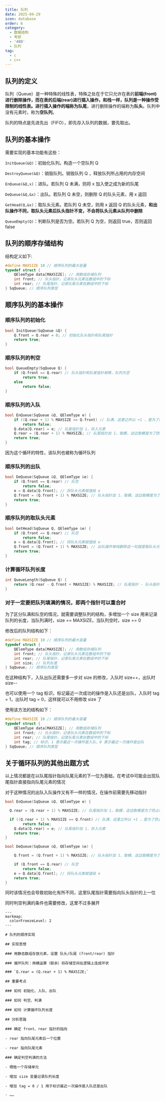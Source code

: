 ```yaml
---
title: 队列
date: 2025-04-29
icon: database
order: 6
category:
  - 数据结构
  - 考研
  - '408'
  - 队列
tag:
  - c
  - c++
---
```


## 队列的定义

队列（Queue）是一种特殊的线性表，特殊之处在于它只允许在表的**前端(front)**进行删除操作，而在表的**后端(rear)**进行插入操作，和栈一样，队列是一种操作受限制的线性表。进行插入操作的端称为**队尾**，进行删除操作的端称为**队头**。队列中没有元素时，称为**空队列**。

队列的特点是先进先出（FIFO），即先存入队列的数据，要先取出。

## 队列的基本操作

需要实现的基本功能有这些：

`InitQueue(&Q)`：初始化队列。构造一个空队列 Q

`DestroyQueue(&Q)`：销毁队列。销毁队列 Q ，释放队列所占用的内存空间

`EnQueue(&Q,x)`：进队。若队列 Q 未满，则将 x 加入使之成为新的队尾

`DeQueue(&Q,&x)`：出队。若队列 Q 未空，则删除 Q 的队头元素，用 x 返回

`GetHead(Q,&x)`：取队头元素。若队列 Q 未空，则用 x 返回 Q 的队头元素，**和出队操作不同，取队头元素后队头指针不变，不会将队头元素从队列中删除**

`QueueEmpty(Q)`：判断队列是否为空。若队列 Q 为空，则返回 true，否则返回 false

## 队列的顺序存储结构

结构定义如下:

```c title="队列的顺序存储结构"
#define MAXSIZE 10 // 顺序队列的最大容量
typedef struct {
    QElemType data[MAXSIZE]; // 用数组存储队列
    int front; // 队头指针，记录队头元素在数组中的下标
    int rear; // 队尾指针，记录队尾元素在数组中的下标
} SqQueue; // 顺序队列类型
```

## 顺序队列的基本操作

### 顺序队列的初始化

```c title="顺序队列的初始化"
bool InitQueue(SqQueue &Q) {
    Q.front = Q.rear = 0; // 初始化队头指针和队尾指针
    return true;
}
```

### 顺序队列的判空

```c title="顺序队列的判空"
bool QueueEmpty(SqQueue Q) {
    if (Q.front == Q.rear) // 队头指针和队尾指针相等，队列为空
        return true;
    else
        return false;
}
```

### 顺序队列的入队

```c title="顺序队列的入队"
bool EnQueue(SqQueue &Q, QElemType e) {
    if ((Q.rear + 1) % MAXSIZE == Q.front) // 队满，这里之所以 +1 ，是为了防止队尾指针和队头指针相等，导致与队列判空的条件重合，所以需要牺牲一个存储空间，用这种状态来对队列判满进行判断
        return false;
    Q.data[Q.rear] = e; // 队尾指针加 1，存入元素
    Q.rear = (Q.rear + 1) % MAXSIZE; // 队尾指针加 1，取模，这边取模是为了防止队尾指针越界，并且将队尾指针重新指向空余的位置
    return true;
}
```    

因为这个循环的特性，该队列也被称为循环队列

### 顺序队列的出队

```c title="顺序队列的出队"
bool DeQueue(SqQueue &Q, QElemType &e) {
    if (Q.front == Q.rear) // 队空
        return false;
    e = Q.data[Q.front]; // 将队头元素赋值给 e
    Q.front = (Q.front + 1) % MAXSIZE; // 队头指针加 1，取模，这边取模是为了防止队头指针越界，并且将队头指针重新指向空余的位置
    return true;
}
```

### 顺序队列的取队头元素

```c title="顺序队列的取队头元素"
bool GetHead(SqQueue Q, QElemType &e) {
    if (Q.front == Q.rear) // 队空
        return false;
    e = Q.data[Q.front]; // 将队头元素赋值给 e
    Q.front = (Q.front + 1) % MAXSIZE; // 出队操作单纯删除这一句就是取队头元素了 [!code --]
    return true;
}
```

### 计算循环队列长度

```c title="计算循环队列长度"
int QueueLength(SqQueue Q) {
    return (Q.rear - Q.front + MAXSIZE) % MAXSIZE; // 队尾指针 - 队头指针 + 数组长度，取模，这边取模是为了防止队尾指针越界
}
```

### 对于一定要把队列填满的情况，即两个指针可以重合时

为了区分队满和队空的情况，就需要调整队列的结构，多增加一个 size 用来记录队列的长度，当队列满时，size == MAXSIZE，当队列空时，size == 0

修改后的队列结构如下：

```c title="修改后的队列结构"
#define MAXSIZE 10 // 顺序队列的最大容量
typedef struct {
    QElemType data[MAXSIZE]; // 用数组存储队列
    int front; // 队头指针，记录队头元素在数组中的下标
    int rear; // 队尾指针，记录队尾元素在数组中的下标
    int size; // 队列长度
} SqQueue; // 顺序队列类型
```

在这种结构下，入队出队还需要多一步对 size 的修改，入队时 size++，出队时 size--

也可以使用一个 tag 标识，标记最近一次成功的操作是入队还是出队，入队时 tag = 1，出队时 tag = 0，这样就可以不用修改 size 了

使用该方法的结构如下：

```c title="使用 tag 标识的结构"
#define MAXSIZE 10 // 顺序队列的最大容量
typedef struct {
    QElemType data[MAXSIZE]; // 用数组存储队列
    int front; // 队头指针，记录队头元素在数组中的下标
    int rear; // 队尾指针，记录队尾元素在数组中的下标
    int tag; // 标识，1 表示最近一次操作是入队，0 表示最近一次操作是出队
} SqQueue; // 顺序队列类型
```

## 关于循环队列的其他出题方式

以上情况都是在以队尾指针指向队尾元素的下一位为基础，在考试中可能会出现队尾指针直接指向队尾元素的情况

对于这种情况的出队入队操作又有不一样的情况，在操作前需要先移动指针

```c title="队尾指针直接指向队尾元素的出队入队操作"
bool EnQueue(SqQueue &Q, QElemType e) {

  Q.rear = (Q.rear + 1) % MAXSIZE; // 队尾指针加 1，取模，这边取模是为了防止队尾指针越界，并且将队尾指针重新指向空余的位置 [!code warning]

  if ((Q.rear + 1) % MAXSIZE == Q.front) // 队满，这里之所以 +1 ，是为了防止队尾指针和队头指针相等，导致与队列判空的条件重合，所以需要牺牲一个存储空间，用这种状态来对队列判满进行判断
        return false;
    Q.data[Q.rear] = e; // 队尾指针加 1，存入元素
    return true;
}

bool DeQueue(SqQueue &Q, QElemType &e) {

    Q.front = (Q.front + 1) % MAXSIZE; // 队头指针加 1，取模，这边取模是为了防止队头指针越界，并且将队头指针重新指向空余的位置 [!code warning]

    if (Q.front == Q.rear) // 队空
        return false;
    e = Q.data[Q.front]; // 将队头元素赋值给 e
    return true;
}
```

同时该情况也会导致初始化有所不同，这里队尾指针需要指向队头指针的上一位

同时判空判满的条件也需要修改，这里不过多展开

````markmap
---
markmap:
  colorFreezeLevel: 2
---

# 队列的顺序实现

## 实现思想

### 用静态数组存放元素，设置 队头/队尾 (front/rear) 指针

### 循环队列：用模运算（取余）将存储空间在逻辑上连成环状

### `Q.rear = (Q.rear + 1) % MAXSIZE;`

## 重要考点

### 如何 初始化、入队、出队

### 如何 判空、判满

### 如何 计算循环队列长度

## 分析思路

### 确定 front、rear 指针的指向

- rear 指向队尾元素后一个位置

- rear 指向队尾元素

### 确定判空判满的方法

- 牺牲一个存储单元

- 增加 size 变量记录队列长度

- 增加 tag = 0 / 1 用于标识最近一次操作是入队还是出队

- ……


````